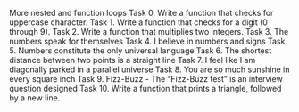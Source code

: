 More nested and function loops
Task 0. Write a function that checks for uppercase character.
Task 1. Write a function that checks for a digit (0 through 9).
Task 2. Write a function that multiplies two integers.
Task 3. The numbers speak for themselves
Task 4. I believe in numbers and signs
Task 5. Numbers constitute the only universal language
Task 6. The shortest distance between two points is a straight line
Task 7. I feel like I am diagonally parked in a parallel universe
Task 8. You are so much sunshine in every square inch
Task 9. Fizz-Buzz - The “Fizz-Buzz test” is an interview question designed 
Task 10. Write a function that prints a triangle, followed by a new line.
